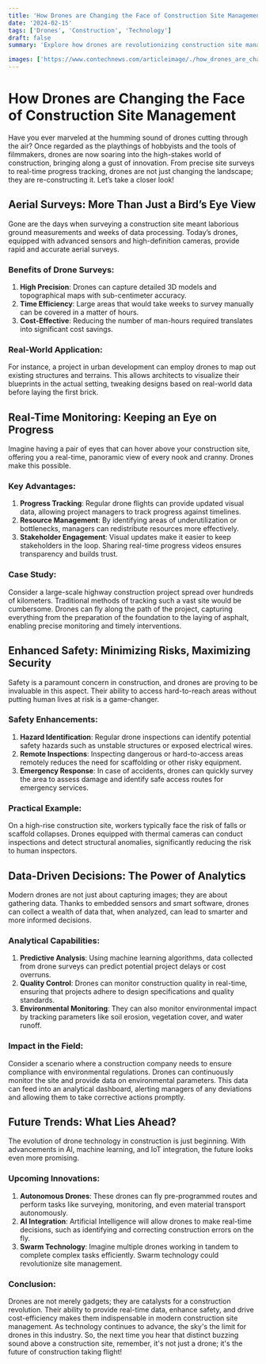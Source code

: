 ```yaml
---
title: 'How Drones are Changing the Face of Construction Site Management'
date: '2024-02-15'
tags: ['Drones', 'Construction', 'Technology']
draft: false
summary: 'Explore how drones are revolutionizing construction site management with real-time data, improved safety, and enhanced efficiency.'

images: ['https://www.contechnews.com/articleimage/./how_drones_are_changing_the_face_of_construction_site_management.webp']
---
```


# How Drones are Changing the Face of Construction Site Management

Have you ever marveled at the humming sound of drones cutting through the air? Once regarded as the playthings of hobbyists and the tools of filmmakers, drones are now soaring into the high-stakes world of construction, bringing along a gust of innovation. From precise site surveys to real-time progress tracking, drones are not just changing the landscape; they are re-constructing it. Let’s take a closer look!

## Aerial Surveys: More Than Just a Bird’s Eye View

Gone are the days when surveying a construction site meant laborious ground measurements and weeks of data processing. Today’s drones, equipped with advanced sensors and high-definition cameras, provide rapid and accurate aerial surveys.

### Benefits of Drone Surveys:

1. **High Precision**: Drones can capture detailed 3D models and topographical maps with sub-centimeter accuracy.
2. **Time Efficiency**: Large areas that would take weeks to survey manually can be covered in a matter of hours.
3. **Cost-Effective**: Reducing the number of man-hours required translates into significant cost savings.

### Real-World Application:

For instance, a project in urban development can employ drones to map out existing structures and terrains. This allows architects to visualize their blueprints in the actual setting, tweaking designs based on real-world data before laying the first brick.

## Real-Time Monitoring: Keeping an Eye on Progress

Imagine having a pair of eyes that can hover above your construction site, offering you a real-time, panoramic view of every nook and cranny. Drones make this possible.

### Key Advantages:

1. **Progress Tracking**: Regular drone flights can provide updated visual data, allowing project managers to track progress against timelines.
2. **Resource Management**: By identifying areas of underutilization or bottlenecks, managers can redistribute resources more effectively.
3. **Stakeholder Engagement**: Visual updates make it easier to keep stakeholders in the loop. Sharing real-time progress videos ensures transparency and builds trust.

### Case Study:

Consider a large-scale highway construction project spread over hundreds of kilometers. Traditional methods of tracking such a vast site would be cumbersome. Drones can fly along the path of the project, capturing everything from the preparation of the foundation to the laying of asphalt, enabling precise monitoring and timely interventions.

## Enhanced Safety: Minimizing Risks, Maximizing Security

Safety is a paramount concern in construction, and drones are proving to be invaluable in this aspect. Their ability to access hard-to-reach areas without putting human lives at risk is a game-changer.

### Safety Enhancements:

1. **Hazard Identification**: Regular drone inspections can identify potential safety hazards such as unstable structures or exposed electrical wires.
2. **Remote Inspections**: Inspecting dangerous or hard-to-access areas remotely reduces the need for scaffolding or other risky equipment.
3. **Emergency Response**: In case of accidents, drones can quickly survey the area to assess damage and identify safe access routes for emergency services.

### Practical Example:

On a high-rise construction site, workers typically face the risk of falls or scaffold collapses. Drones equipped with thermal cameras can conduct inspections and detect structural anomalies, significantly reducing the risk to human inspectors.

## Data-Driven Decisions: The Power of Analytics

Modern drones are not just about capturing images; they are about gathering data. Thanks to embedded sensors and smart software, drones can collect a wealth of data that, when analyzed, can lead to smarter and more informed decisions.

### Analytical Capabilities:

1. **Predictive Analysis**: Using machine learning algorithms, data collected from drone surveys can predict potential project delays or cost overruns.
2. **Quality Control**: Drones can monitor construction quality in real-time, ensuring that projects adhere to design specifications and quality standards.
3. **Environmental Monitoring**: They can also monitor environmental impact by tracking parameters like soil erosion, vegetation cover, and water runoff.

### Impact in the Field:

Consider a scenario where a construction company needs to ensure compliance with environmental regulations. Drones can continuously monitor the site and provide data on environmental parameters. This data can feed into an analytical dashboard, alerting managers of any deviations and allowing them to take corrective actions promptly.

## Future Trends: What Lies Ahead?

The evolution of drone technology in construction is just beginning. With advancements in AI, machine learning, and IoT integration, the future looks even more promising.

### Upcoming Innovations:

1. **Autonomous Drones**: These drones can fly pre-programmed routes and perform tasks like surveying, monitoring, and even material transport autonomously.
2. **AI Integration**: Artificial Intelligence will allow drones to make real-time decisions, such as identifying and correcting construction errors on the fly.
3. **Swarm Technology**: Imagine multiple drones working in tandem to complete complex tasks efficiently. Swarm technology could revolutionize site management.

### Conclusion:

Drones are not merely gadgets; they are catalysts for a construction revolution. Their ability to provide real-time data, enhance safety, and drive cost-efficiency makes them indispensable in modern construction site management. As technology continues to advance, the sky's the limit for drones in this industry. So, the next time you hear that distinct buzzing sound above a construction site, remember, it's not just a drone; it's the future of construction taking flight!